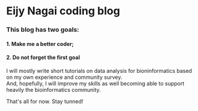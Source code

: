 # Eijy Nagai coding blog<br>

### This blog has two goals:<br>
#### 1. Make me a better coder;<br>
#### 2. Do not forget the first goal<br>

I will mostly write short tutorials on data analysis for bioninformatics based on my own experience and community survey.<br>
And, hopefully, I will improve my skills as well becoming able to support heavily the bioinformatics community.

That's all for now. Stay tunned!
